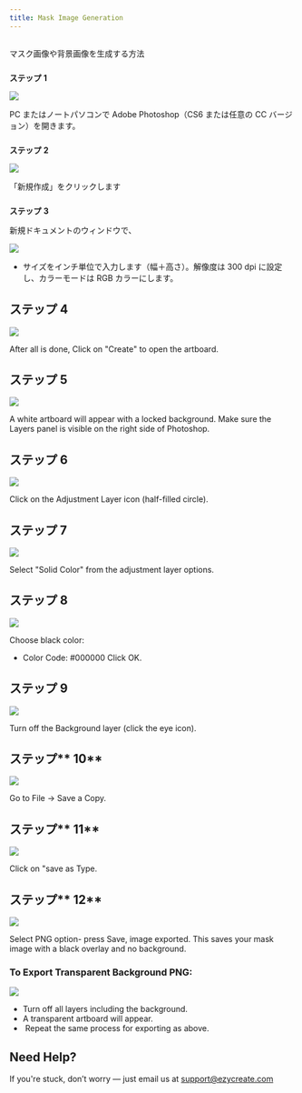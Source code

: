 ```yaml
---
title: Mask Image Generation
---
```

## 
マスク画像や背景画像を生成する方法



### 
**ステップ**  **1**

![](https://ezy-resources.s3.ap-south-1.amazonaws.com/en/MIGS1.png)

PC またはノートパソコンで Adobe Photoshop（CS6 または任意の CC バージョン）を開きます。


### 
**ステップ**  **2**

![](https://ezy-resources.s3.ap-south-1.amazonaws.com/en/MIGS2.png)

「新規作成」をクリックします



### 
**ステップ**  **3**

新規ドキュメントのウィンドウで、



![](https://ezy-resources.s3.ap-south-1.amazonaws.com/en/MIGS3.png)

*  サイズをインチ単位で入力します（幅＋高さ）。解像度は 300 dpi に設定し、カラーモードは RGB カラーにします。



## **ステップ**  **4**

![](https://ezy-resources.s3.ap-south-1.amazonaws.com/en/MIGS4.png)

After all is done, Click on "Create" to open the artboard.

## **ステップ**  **5**

![](https://ezy-resources.s3.ap-south-1.amazonaws.com/en/MIGS5.png)

A white artboard will appear with a locked background.
 Make sure the Layers panel is visible on the right side of Photoshop.

## ステップ **6**

![](https://ezy-resources.s3.ap-south-1.amazonaws.com/en/MIGS6.png)

Click on the Adjustment Layer icon (half-filled circle).

## ステップ **7**

![](https://ezy-resources.s3.ap-south-1.amazonaws.com/en/MIGS7.png)

Select "Solid Color" from the adjustment layer options.

## ステップ **8**

![](https://ezy-resources.s3.ap-south-1.amazonaws.com/en/MIGS8.png)

Choose black color:

* Color Code: #000000
   Click OK.

## ステップ **9**

![](https://ezy-resources.s3.ap-south-1.amazonaws.com/en/MIGS9.png)

Turn off the Background layer (click the eye icon).

## ステップ** 10**

![](https://ezy-resources.s3.ap-south-1.amazonaws.com/en/MIGS10.png)

Go to File → Save a Copy.

## ステップ**  11**

![](https://ezy-resources.s3.ap-south-1.amazonaws.com/en/MIGS11.png)

Click on "save as Type.

## ステップ**  12**

![](https://ezy-resources.s3.ap-south-1.amazonaws.com/en/MIGS12.png)

Select PNG option- press Save, image exported. This saves your mask image with a black overlay and no background.

### **To Export Transparent Background PNG:**

![](https://ezy-resources.s3.ap-south-1.amazonaws.com/en/MIGS13.png)

* Turn off all layers including the background.
* A transparent artboard will appear.
*  Repeat the same process for exporting as above. 

## **Need Help?**

If you're stuck, don’t worry — just email us at [support@ezycreate.com](mailto:support@ezycreate.com)
